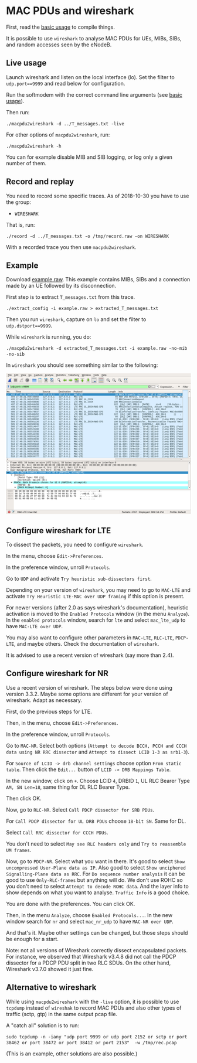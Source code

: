 # MAC PDUs and wireshark

First, read the [basic usage](./basic.md) to compile things.

It is possible to use `wireshark` to analyse MAC PDUs for UEs,
MIBs, SIBs, and random accesses seen by the eNodeB.

## Live usage

Launch wireshark and listen on the local interface (lo).
Set the filter to `udp.port==9999` and read below
for configuration.

Run the softmodem with the correct command line arguments
(see [basic usage](./basic.md)).

Then run:

```shell
./macpdu2wireshark -d ../T_messages.txt -live
```

For other options of `macpdu2wireshark`, run:

```shell
./macpdu2wireshark -h
```

You can for example disable MIB and SIB logging, or log only
a given number of them.

## Record and replay

You need to record some specific traces. As of 2018-10-30
you have to use the group:
* `WIRESHARK`

That is, run:

```shell
./record -d ../T_messages.txt -o /tmp/record.raw -on WIRESHARK
```

With a recorded trace you then use `macpdu2wireshark`.

## Example

Download [example.raw](example.raw). This example contains
MIBs, SIBs and a connection made by an UE followed  by its
disconnection.

First step is to extract `T_messages.txt` from this trace.

```shell
./extract_config -i example.raw > extracted_T_messages.txt
```

Then you run `wireshark`, capture on `lo` and set the
filter to `udp.dstport==9999`.

While `wireshark` is running, you do:

```shell
./macpdu2wireshark -d extracted_T_messages.txt -i example.raw -no-mib -no-sib
```

In `wireshark` you should see something similar to the following:

![wireshark window with dissected MAC PDUs](wireshark.png)

## Configure wireshark for LTE

To dissect the packets, you need to configure `wireshark`.

In the menu, choose `Edit->Preferences`.

In the preference window, unroll `Protocols`.

Go to `UDP` and activate `Try heuristic sub-dissectors first`.

Depending on your version of `wireshark`, you may need to go to `MAC-LTE`
and activate `Try Heuristic LTE-MAC over UDP framing` if this option
is present.

For newer versions (after 2.0 as says wireshark's documentation),
heuristic activation is moved to the `Enabled Protocols` window
(in the menu `Analyze`). In the `enabled protocols` window, search
for `lte` and select `mac_lte_udp` to have `MAC-LTE over UDP`.

You may also want to configure other parameters in `MAC-LTE`,
`RLC-LTE`, `PDCP-LTE`, and maybe others. Check the documentation
of `wireshark`.

It is advised to use a recent version of wireshark (say more than 2.4).

## Configure wireshark for NR

Use a recent version of wireshark. The steps below were done using
version 3.3.2. Maybe some options are different for your version
of wireshark. Adapt as necessary.

First, do the previous steps for LTE.

Then, in the menu, choose `Edit->Preferences`.

In the preference window, unroll `Protocols`.

Go to `MAC-NR`. Select both options (`Attempt to decode BCCH, PCCH and CCCH data using NR RRC dissector`
and `Attempt to dissect LCID 1-3 as srb1-3`).

For `Source of LCID -> drb channel settings` choose option `From static table`.
Then click the `Edit...` button of `LCID -> DRB Mappings Table`.

In the new window, click on `+`. Choose LCID `4`, DRBID `1`, UL RLC Bearer
Type `AM, SN Len=18`, same thing for DL RLC Bearer Type.

Then click OK.

Now, go to `RLC-NR`. Select `Call PDCP dissector for SRB PDUs`.

For `Call PDCP dissector for UL DRB PDUs` choose `18-bit SN`. Same
for DL.

Select `Call RRC dissector for CCCH PDUs`.

You don't need to select `May see RLC headers only` and
`Try to reassemble UM frames`.

Now, go to `PDCP-NR`. Select what you want in there. It's good
to select `Show uncompressed User-Plane data as IP`. Also good
to select `Show unciphered Signalling-Plane data as RRC`.
For `Do sequence number analysis` it can be good to use
`Only-RLC-frames` but anything will do. We don't use ROHC so you
don't need to select `Attempt to decode ROHC data`. And the
layer info to show depends on what you want to analyse.
`Traffic Info` is a good choice.

You are done with the preferences. You can click OK.

Then, in the menu `Analyze`, choose `Enabled Protocols...`. In the new window
search for `nr` and select `mac_nr_udp` to have `MAC-NR over UDP`.

And that's it. Maybe other settings can be changed, but those steps should be
enough for a start.

Note: not all versions of Wireshark correctly dissect encapsulated packets. For instance, we observed that Wireshark v3.4.8 did not call the PDCP dissector for a PDCP PDU split in two RLC SDUs. On the other hand, Wireshark v3.7.0 showed it just fine.

## Alternative to wireshark

While using `macpdu2wireshark` with the `-live` option, it is possible to use `tcpdump` instead of `wireshak` to record MAC PDUs and also other types of traffic (sctp, gtp) in the same output pcap file.

A "catch all" solution is to run:

```
sudo tcpdump -n -iany "udp port 9999 or udp port 2152 or sctp or port 38462 or port 38472 or port 38412 or port 2153"  -w /tmp/rec.pcap
```

(This is an example, other solutions are also possible.)
